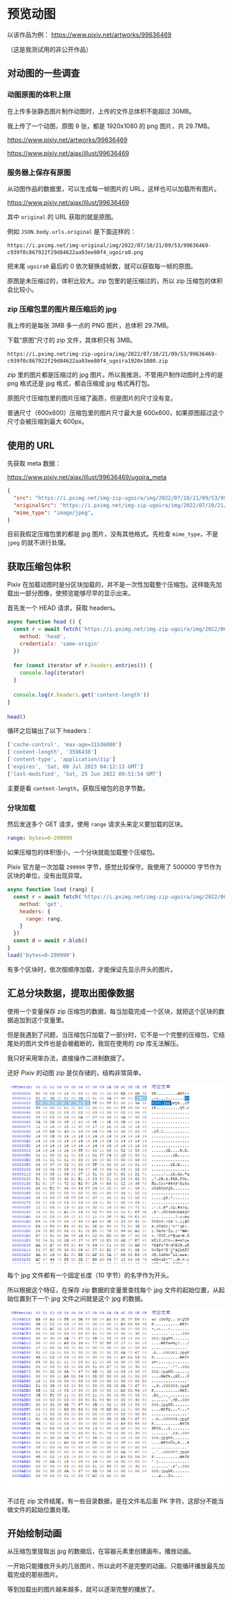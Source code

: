 # 预览动图

以该作品为例： https://www.pixiv.net/artworks/99636469

（这是我测试用的非公开作品）

## 对动图的一些调查

### 动图原图的体积上限

在上传多张静态图片制作动图时，上传的文件总体积不能超过 30MB。

我上传了一个动图，原图 9 张，都是 1920x1080 的 png 图片，共 29.7MB。

https://www.pixiv.net/artworks/99636469

https://www.pixiv.net/ajax/illust/99636469

### 服务器上保存有原图

从动图作品的数据里，可以生成每一帧图片的 URL，这样也可以加载所有图片。

https://www.pixiv.net/ajax/illust/99636469

其中 `original` 的 URL 获取的就是原图。

例如 `JSON.body.urls.original` 是下面这样的：

```
https://i.pximg.net/img-original/img/2022/07/10/21/09/53/99636469-c939f0c867922f29d84622aa93ee80f4_ugoira0.png
```

把末尾 `ugoira0` 最后的 0 依次替换成帧数，就可以获取每一帧的原图。

原图是未压缩过的，体积比较大。zip 包里的是压缩过的，所以 zip 压缩包的体积会比较小。

### zip 压缩包里的图片是压缩后的 jpg

我上传的是每张 3MB 多一点的 PNG 图片，总体积 29.7MB。

下载“原图”尺寸的 zip 文件，其体积只有 3MB。

```
https://i.pximg.net/img-zip-ugoira/img/2022/07/10/21/09/53/99636469-c939f0c867922f29d84622aa93ee80f4_ugoira1920x1080.zip
```

zip 里的图片都是压缩过的 jpg 图片。所以我推测，不管用户制作动图时上传的是 png 格式还是 jpg 格式，都会压缩成 jpg 格式再打包。

原图尺寸压缩包里的图片压缩了画质，但是图片的尺寸没有变。

普通尺寸（600x600）压缩包里的图片尺寸最大是 600x600，如果原图超过这个尺寸会被压缩到最大 600px。

## 使用的 URL

先获取 meta 数据：

https://www.pixiv.net/ajax/illust/99636469/ugoira_meta

```json
{
  "src": "https://i.pximg.net/img-zip-ugoira/img/2022/07/10/21/09/53/99636469-c939f0c867922f29d84622aa93ee80f4_ugoira600x600.zip",
  "originalSrc": "https://i.pximg.net/img-zip-ugoira/img/2022/07/10/21/09/53/99636469-c939f0c867922f29d84622aa93ee80f4_ugoira1920x1080.zip",
  "mime_type": "image/jpeg",
}
```

目前我假定压缩包里的都是 jpg 图片，没有其他格式。先检查 `mime_type`，不是 `jpeg` 的就不进行处理。

## 获取压缩包体积

Pixiv 在加载动图时是分区块加载的，并不是一次性加载整个压缩包。这样能先加载出一部分图像，使预览能够尽早的显示出来。

首先发一个 HEAD 请求，获取 headers。

```js
async function head () {
  const r = await fetch('https://i.pximg.net/img-zip-ugoira/img/2022/06/25/22/07/04/99298109_ugoira600x600.zip', {
    method: 'head',
    credentials: 'same-origin'
  })

  for (const iterator of r.headers.entries()) {
    console.log(iterator)
  }
  
  console.log(r.headers.get('content-length'))
}

head()
```

循环之后输出了以下 headers：

```js
['cache-control', 'max-age=31536000']
['content-length', '3596438']
['content-type', 'application/zip']
['expires', 'Sat, 08 Jul 2023 04:12:13 GMT']
['last-modified', 'Sat, 25 Jun 2022 09:51:54 GMT']
```

主要是看 `content-length`，获取压缩包的总字节数。


### 分块加载

然后发送多个 GET 请求，使用 `range` 请求头来定义要加载的区块。

```yml
range: bytes=0-299999
```

如果压缩包的体积很小，一个分块就能加载整个压缩包。

Pixiv 官方是一次加载 `299999` 字节，感觉比较保守。我使用了 500000 字节作为区块的单位，没有出现异常。

```js
async function load (rang) {
  const r = await fetch('https://i.pximg.net/img-zip-ugoira/img/2022/06/25/22/07/04/99298109_ugoira600x600.zip', {
    method: 'get',
    headers: {
      range: rang,
    }
  })
  const d = await r.blob()
}
load('bytes=0-299999')
```

有多个区块时，依次按顺序加载，才能保证先显示开头的图片。

## 汇总分块数据，提取出图像数据

使用一个变量保存 zip 压缩包的数据，每当加载完成一个区块，就把这个区块的数据追加到这个变量里。

但是我遇到了问题，当压缩包只加载了一部分时，它不是一个完整的压缩包，它结尾处的图片文件也是会被截断的，我现在使用的 zip 库无法解压。

我只好采用笨办法，直接操作二进制数据了。

还好 Pixiv 的动图 zip 是仅存储的，结构非常简单。

![](./20220711_034414.png)

每个 jpg 文件都有一个固定长度（10 字节）的名字作为开头。

所以根据这个特征，在保存 zip 数据的变量里查找每个 jpg 文件的起始位置，从起始位置到下一个 jpg 文件之间就是这个 jpg 的数据。

![](./20220711_034446.png)

不过在 zip 文件结尾，有一些目录数据，是在文件名后面 PK 字符，这部分不能当做文件的起始位置处理。

## 开始绘制动画

从压缩包里提取出 jpg 的数据后，在容器元素里创建画布，播放动画。

一开始只能播放开头的几张图片，所以此时不是完整的动画，只能循环播放最先加载完成的那些图片。

等到加载出的图片越来越多，就可以逐渐完整的播放了。


